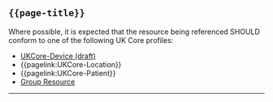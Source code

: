 ## <code>{{page-title}}</code>
	
Where possible, it is expected that the resource being referenced SHOULD conform to one of the following UK Core profiles:

* [UKCore-Device (draft)]("https://simplifier.net/guide/UKCoreImplementationGuideAssetsinDevelopment/Home/ProfilesandExtensions/Profile-UKCore-Device)
* {{pagelink:UKCore-Location}}
* {{pagelink:UKCore-Patient}}
* [Group Resource](https://www.hl7.org/fhir/r4/group.html)

---
